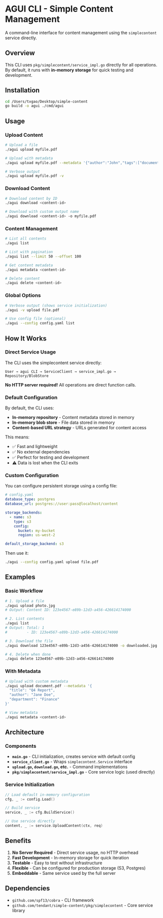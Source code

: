 # AGUI CLI - Simple Content Management

A command-line interface for content management using the `simplecontent` service directly.

## Overview

This CLI uses `pkg/simplecontent/service_impl.go` directly for all operations. By default, it runs with **in-memory storage** for quick testing and development.

## Installation

```bash
cd /Users/txgao/Desktop/simple-content
go build -o agui ./cmd/agui
```

## Usage

### Upload Content

```bash
# Upload a file
./agui upload myfile.pdf

# Upload with metadata
./agui upload myfile.pdf --metadata '{"author":"John","tags":["document"]}'

# Verbose output
./agui upload myfile.pdf -v
```

### Download Content

```bash
# Download content by ID
./agui download <content-id>

# Download with custom output name
./agui download <content-id> -o myfile.pdf
```

### Content Management

```bash
# List all contents
./agui list

# List with pagination
./agui list --limit 50 --offset 100

# Get content metadata
./agui metadata <content-id>

# Delete content
./agui delete <content-id>
```

### Global Options

```bash
# Verbose output (shows service initialization)
./agui -v upload file.pdf

# Use config file (optional)
./agui --config config.yaml list
```

## How It Works

### Direct Service Usage

The CLI uses the simplecontent service directly:

```
User → agui CLI → ServiceClient → service_impl.go → Repository/BlobStore
```

**No HTTP server required!** All operations are direct function calls.

### Default Configuration

By default, the CLI uses:
- **In-memory repository** - Content metadata stored in memory
- **In-memory blob store** - File data stored in memory
- **Content-based URL strategy** - URLs generated for content access

This means:
- ✅ Fast and lightweight
- ✅ No external dependencies
- ✅ Perfect for testing and development
- ⚠️ Data is lost when the CLI exits

### Custom Configuration

You can configure persistent storage using a config file:

```yaml
# config.yaml
database_type: postgres
database_url: postgres://user:pass@localhost/content

storage_backends:
  - name: s3
    type: s3
    config:
      bucket: my-bucket
      region: us-west-2

default_storage_backend: s3
```

Then use it:
```bash
./agui --config config.yaml upload file.pdf
```

## Examples

### Basic Workflow

```bash
# 1. Upload a file
./agui upload photo.jpg
# Output: Content ID: 123e4567-e89b-12d3-a456-426614174000

# 2. List contents
./agui list
# Output: Total: 1
#         - ID: 123e4567-e89b-12d3-a456-426614174000

# 3. Download the file
./agui download 123e4567-e89b-12d3-a456-426614174000 -o downloaded.jpg

# 4. Delete when done
./agui delete 123e4567-e89b-12d3-a456-426614174000
```

### With Metadata

```bash
# Upload with custom metadata
./agui upload document.pdf --metadata '{
  "title": "Q4 Report",
  "author": "Jane Doe",
  "department": "Finance"
}'

# View metadata
./agui metadata <content-id>
```

## Architecture

### Components

- **`main.go`** - CLI initialization, creates service with default config
- **`service_client.go`** - Wraps `simplecontent.Service` interface
- **`upload.go`, `download.go`, etc.** - Command implementations
- **`pkg/simplecontent/service_impl.go`** - Core service logic (used directly)

### Service Initialization

```go
// Load default in-memory configuration
cfg, _ := config.Load()

// Build service
service, _ := cfg.BuildService()

// Use service directly
content, _ := service.UploadContent(ctx, req)
```

## Benefits

1. **No Server Required** - Direct service usage, no HTTP overhead
2. **Fast Development** - In-memory storage for quick iteration
3. **Testable** - Easy to test without infrastructure
4. **Flexible** - Can be configured for production storage (S3, Postgres)
5. **Embeddable** - Same service used by the full server

## Dependencies

- `github.com/spf13/cobra` - CLI framework
- `github.com/tendant/simple-content/pkg/simplecontent` - Core service library
